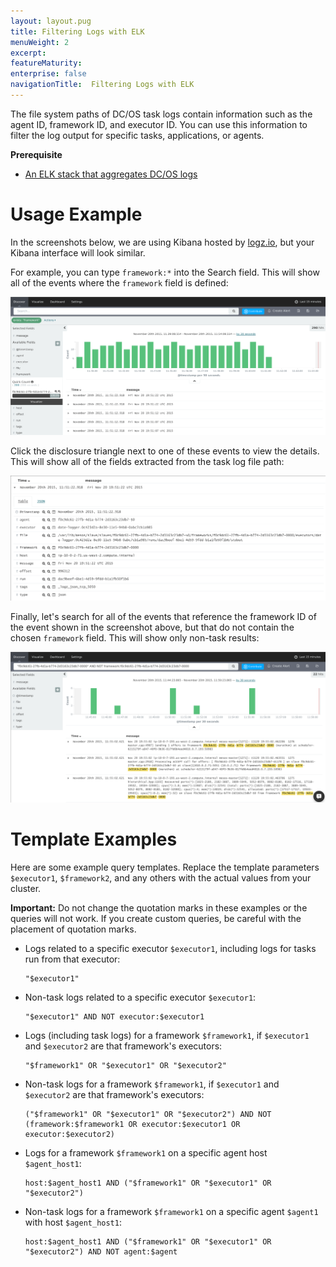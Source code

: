 ```yaml
---
layout: layout.pug
title: Filtering Logs with ELK
menuWeight: 2
excerpt:
featureMaturity:
enterprise: false
navigationTitle:  Filtering Logs with ELK
---
```


<!-- This source repo for this topic is https://github.com/dcos/dcos-docs -->

The file system paths of DC/OS task logs contain information such as the agent ID, framework ID, and executor ID. You can use this information to filter the log output for specific tasks, applications, or agents.

**Prerequisite**

*   [An ELK stack that aggregates DC/OS logs][1]

# <a name="usage"></a>Usage Example

In the screenshots below, we are using Kibana hosted by [logz.io][2], but your Kibana interface will look similar.

For example, you can type `framework:*` into the Search field. This will show all of the events where the `framework` field is defined:

![Logstash Example](../img/logstash-framework-exists.png)

Click the disclosure triangle next to one of these events to view the details. This will show all of the fields extracted from the task log file path:

![Logstash Example2](../img/logstash-fields.png)

Finally, let's search for all of the events that reference the framework ID of the event shown in the screenshot above, but that do not contain the chosen `framework` field. This will show only non-task results:

![Logstash Framework Search](../img/logstash-framework-search.png)

# <a name="templates"></a>Template Examples

Here are some example query templates. Replace the template parameters `$executor1`, `$framework2`, and any others with the actual values from your cluster.

**Important:** Do not change the quotation marks in these examples or the queries will not work. If you create custom queries, be careful with the placement of quotation marks.

*   Logs related to a specific executor `$executor1`, including logs for tasks run from that executor:

        "$executor1"

*   Non-task logs related to a specific executor `$executor1`:

        "$executor1" AND NOT executor:$executor1

*   Logs (including task logs) for a framework `$framework1`, if `$executor1` and `$executor2` are that framework's executors:

        "$framework1" OR "$executor1" OR "$executor2"

*   Non-task logs for a framework `$framework1`, if `$executor1` and `$executor2` are that framework's executors:

        ("$framework1" OR "$executor1" OR "$executor2") AND NOT (framework:$framework1 OR executor:$executor1 OR executor:$executor2)

*   Logs for a framework `$framework1` on a specific agent host `$agent_host1`:

        host:$agent_host1 AND ("$framework1" OR "$executor1" OR "$executor2")

*   Non-task logs for a framework `$framework1` on a specific agent `$agent1` with host `$agent_host1`:

        host:$agent_host1 AND ("$framework1" OR "$executor1" OR "$executor2") AND NOT agent:$agent

 [1]: ../elk/
 [2]: http://logz.io
